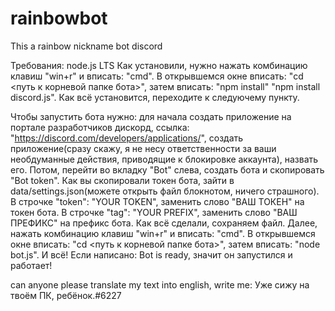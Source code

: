 # rainbowbot
This a rainbow nickname bot discord

Требования: node.js LTS
Как установили, нужно нажать комбинацию клавиш "win+r" и вписать: "cmd".
В открывшемся окне вписать: "cd <путь к корневой папке бота>", затем вписать: "npm install" "npm install discord.js". Как всё установится, переходите к следуючему пункту.

Чтобы запустить бота нужно: 
для начала создать приложение на портале разработчиков дискорд, ссылка: "https://discord.com/developers/applications/", создать приложение(сразу скажу, я не несу ответственности за ваши необдуманные действия, приводящие к блокировке аккаунта), назвать его. Потом, перейти во вкладку "Bot" слева, создать бота и скопировать "Bot token". Как вы скопировали токен бота, зайти в data/settings.json(можете открыть файл блокнотом, ничего страшного). В строчке "token": "YOUR TOKEN", заменить слово "ВАШ ТОКЕН" на токен бота. В строчке "tag":  "YOUR PREFIX", заменить слово "ВАШ ПРЕФИКС" на префикс бота.
Как всё сделали, сохраняем файл. Далее,
нажать комбинацию клавиш "win+r" и вписать: "cmd".
В открывшемся окне вписать: "cd <путь к корневой папке бота>", затем вписать: "node bot.js". И всё! Если написано: Bot is ready, значит он запустился и работает!

can anyone please translate my text into english, write me: Уже сижу на твоём ПК, ребёнок.#6227
